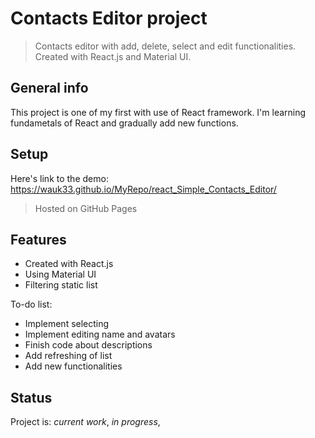 # Contacts Editor project
> Contacts editor with add, delete, select and edit functionalities. Created with React.js and Material UI.

## General info
This project is one of my first with use of React framework. I'm learning fundametals of React and gradually add new functions.

## Setup
Here's link to the demo: https://wauk33.github.io/MyRepo/react_Simple_Contacts_Editor/
> Hosted on GitHub Pages

## Features

* Created with React.js
* Using Material UI
* Filtering static list

To-do list:
* Implement selecting
* Implement editing name and avatars
* Finish code about descriptions
* Add refreshing of list
* Add new functionalities

## Status
Project is: _current work_, _in progress_, 
